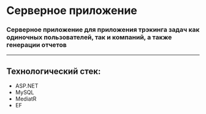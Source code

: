 <div id="MainTitle">

# Серверное приложение

</div>
<div id="SubTitle"> 

### Серверное приложение для приложения трэкинга задач как одиночных пользователей, так и компаний, а также генерации отчетов

</div>

---

## Технологический стек:
<div id="TechStack">

* ASP.NET
* MySQL
* MediatR
* EF

</div>


